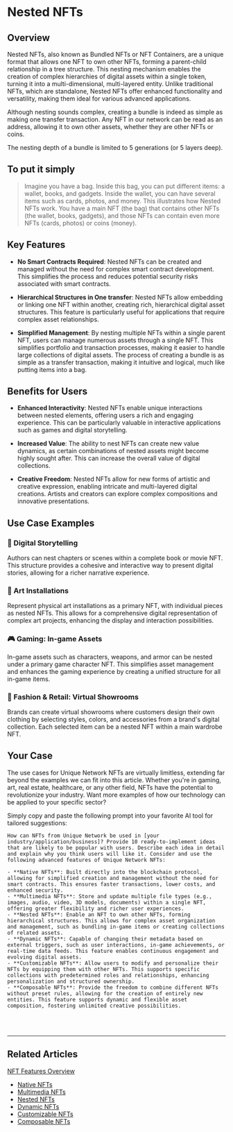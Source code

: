 # Nested NFTs

## Overview

Nested NFTs, also known as Bundled NFTs or NFT Containers, are a unique format that allows one NFT to own other NFTs, forming a parent-child relationship in a tree structure. This nesting mechanism enables the creation of complex hierarchies of digital assets within a single token, turning it into a multi-dimensional, multi-layered entity. Unlike traditional NFTs, which are standalone, Nested NFTs offer enhanced functionality and versatility, making them ideal for various advanced applications.

Although nesting sounds complex, creating a bundle is indeed as simple as making one transfer transaction. Any NFT in our network can be read as an address, allowing it to own other assets, whether they are other NFTs or coins.

The nesting depth of a bundle is limited to 5 generations (or 5 layers deep).

## To put it simply

> Imagine you have a bag. Inside this bag, you can put different items: a wallet, books, and gadgets. Inside the wallet, you can have several items such as cards, photos, and money. This illustrates how Nested NFTs work. You have a main NFT (the bag) that contains other NFTs (the wallet, books, gadgets), and those NFTs can contain even more NFTs (cards, photos) or coins (money).

## Key Features

- **No Smart Contracts Required**: Nested NFTs can be created and managed without the need for complex smart contract development. This simplifies the process and reduces potential security risks associated with smart contracts.

- **Hierarchical Structures in One transfer**: Nested NFTs allow embedding or linking one NFT within another, creating rich, hierarchical digital asset structures. This feature is particularly useful for applications that require complex asset relationships.

- **Simplified Management**: By nesting multiple NFTs within a single parent NFT, users can manage numerous assets through a single NFT. This simplifies portfolio and transaction processes, making it easier to handle large collections of digital assets. The process of creating a bundle is as simple as a transfer transaction, making it intuitive and logical, much like putting items into a bag.

## Benefits for Users

- **Enhanced Interactivity**: Nested NFTs enable unique interactions between nested elements, offering users a rich and engaging experience. This can be particularly valuable in interactive applications such as games and digital storytelling.

- **Increased Value**: The ability to nest NFTs can create new value dynamics, as certain combinations of nested assets might become highly sought after. This can increase the overall value of digital collections.

- **Creative Freedom**: Nested NFTs allow for new forms of artistic and creative expression, enabling intricate and multi-layered digital creations. Artists and creators can explore complex compositions and innovative presentations.

## Use Case Examples

### 📖 Digital Storytelling
Authors can nest chapters or scenes within a complete book or movie NFT. This structure provides a cohesive and interactive way to present digital stories, allowing for a richer narrative experience.

### 🎨 Art Installations
Represent physical art installations as a primary NFT, with individual pieces as nested NFTs. This allows for a comprehensive digital representation of complex art projects, enhancing the display and interaction possibilities.

### 🎮 Gaming: In-game Assets
In-game assets such as characters, weapons, and armor can be nested under a primary game character NFT. This simplifies asset management and enhances the gaming experience by creating a unified structure for all in-game items.

### 👗 Fashion & Retail: Virtual Showrooms
Brands can create virtual showrooms where customers design their own clothing by selecting styles, colors, and accessories from a brand's digital collection. Each selected item can be a nested NFT within a main wardrobe NFT.

## Your Case

The use cases for Unique Network NFTs are virtually limitless, extending far beyond the examples we can fit into this article. Whether you're in gaming, art, real estate, healthcare, or any other field, NFTs have the potential to revolutionize your industry. Want more examples of how our technology can be applied to your specific sector?

Simply copy and paste the following prompt into your favorite AI tool for tailored suggestions:

```plaintext
How can NFTs from Unique Network be used in [your industry/application/business]? Provide 10 ready-to-implement ideas that are likely to be popular with users. Describe each idea in detail and explain why you think users will like it. Consider and use the following advanced features of Unique Network NFTs:

- **Native NFTs**: Built directly into the blockchain protocol, allowing for simplified creation and management without the need for smart contracts. This ensures faster transactions, lower costs, and enhanced security.
- **Multimedia NFTs**: Store and update multiple file types (e.g., images, audio, video, 3D models, documents) within a single NFT, offering greater flexibility and richer user experiences.
- **Nested NFTs**: Enable an NFT to own other NFTs, forming hierarchical structures. This allows for complex asset organization and management, such as bundling in-game items or creating collections of related assets.
- **Dynamic NFTs**: Capable of changing their metadata based on external triggers, such as user interactions, in-game achievements, or real-time data feeds. This feature enables continuous engagement and evolving digital assets.
- **Customizable NFTs**: Allow users to modify and personalize their NFTs by equipping them with other NFTs. This supports specific collections with predetermined roles and relationships, enhancing personalization and structured ownership.
- **Composable NFTs**: Provide the freedom to combine different NFTs without preset rules, allowing for the creation of entirely new entities. This feature supports dynamic and flexible asset composition, fostering unlimited creative possibilities.
```

<br>
<br>

---

## Related Articles
[NFT Features Overview](../token-types/nft.md)

- [Native NFTs](../nft-features/native.md)
- [Multimedia NFTs](../nft-features/multimedia.md)
- [Nested NFTs](../nft-features/nested.md)
- [Dynamic NFTs](../nft-features/dynamic.md)
- [Customizable NFTs](../nft-features/customizable.md)
- [Composable NFTs](../nft-features/composable.md)
 